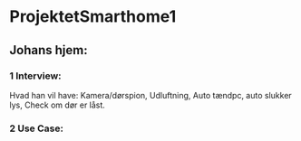 # ProjektetSmarthome1
## Johans hjem:
### 1 Interview:  
Hvad han vil have:  Kamera/dørspion, Udluftning, Auto tændpc, auto slukker lys, Check om dør er låst.  

### 2 Use Case:  

